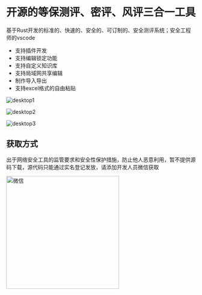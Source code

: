 # 开源的等保测评、密评、风评三合一工具

基于Rust开发的标准的、快速的、安全的、可订制的、安全测评系统；安全工程师的vscode

- 支持插件开发
- 支持编辑锁定功能
- 支持自定义知识库
- 支持局域网共享编辑
- 制作导入导出
- 支持excel格式的自由粘贴



![desktop1](https://cloud.miaodu.net/public/mac-1.jpeg)

![desktop2](https://cloud.miaodu.net/public/mac-2.jpeg)

![desktop3](https://cloud.miaodu.net/public/windows-1.jpeg)


## 获取方式



出于网络安全工具的监管要求和安全性保护措施，防止他人恶意利用，暂不提供源码下载，源代码只能通过实名登记发放，请添加开发人员微信获取

<img src="https://cloud.miaodu.net/public/weixin-user1.jpg" alt="微信" width="300">


